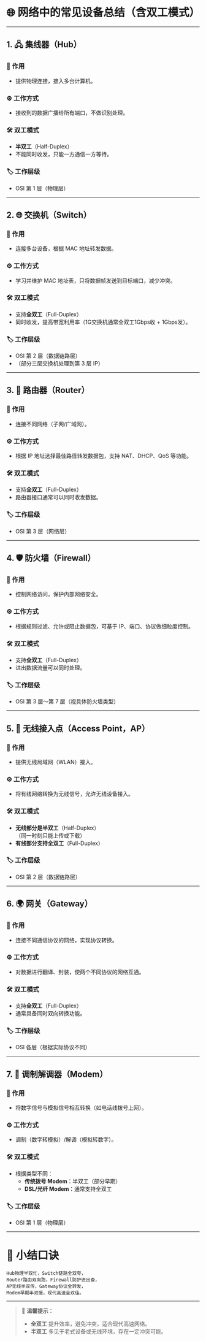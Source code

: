 # 🌐 网络中的常见设备总结（含双工模式）

---

## 1. 🖧 集线器（Hub）

### 📌 作用
- 提供物理连接，接入多台计算机。

### ⚙ 工作方式
- 接收到的数据广播给所有端口，不做识别处理。

### 🛠 双工模式
- **半双工**（Half-Duplex）
- 不能同时收发，只能一方通信一方等待。

### 🏷 工作层级
- OSI 第 1 层（物理层）

---

## 2. 🌐 交换机（Switch）

### 📌 作用
- 连接多台设备，根据 MAC 地址转发数据。

### ⚙ 工作方式
- 学习并维护 MAC 地址表，只将数据帧发送到目标端口，减少冲突。

### 🛠 双工模式
- 支持**全双工**（Full-Duplex）
- 同时收发，提高带宽利用率（1G交换机通常全双工1Gbps收 + 1Gbps发）。

### 🏷 工作层级
- OSI 第 2 层（数据链路层）
- （部分三层交换机处理到第 3 层 IP）

---

## 3. 🚥 路由器（Router）

### 📌 作用
- 连接不同网络（子网/广域网）。

### ⚙ 工作方式
- 根据 IP 地址选择最佳路径转发数据包，支持 NAT、DHCP、QoS 等功能。

### 🛠 双工模式
- 支持**全双工**（Full-Duplex）
- 路由器接口通常可以同时收发数据。

### 🏷 工作层级
- OSI 第 3 层（网络层）

---

## 4. 🛡 防火墙（Firewall）

### 📌 作用
- 控制网络访问，保护内部网络安全。

### ⚙ 工作方式
- 根据规则过滤、允许或阻止数据包，可基于 IP、端口、协议做细粒度控制。

### 🛠 双工模式
- 支持**全双工**（Full-Duplex）
- 进出数据流量可以同时处理。

### 🏷 工作层级
- OSI 第 3 层～第 7 层（视具体防火墙类型）

---

## 5. 📶 无线接入点（Access Point，AP）

### 📌 作用
- 提供无线局域网（WLAN）接入。

### ⚙ 工作方式
- 将有线网络转换为无线信号，允许无线设备接入。

### 🛠 双工模式
- **无线部分是半双工**（Half-Duplex）  
  （同一时刻只能上传或下载）
- **有线部分支持全双工**（Full-Duplex）

### 🏷 工作层级
- OSI 第 2 层（数据链路层）

---

## 6. 🌍 网关（Gateway）

### 📌 作用
- 连接不同通信协议的网络，实现协议转换。

### ⚙ 工作方式
- 对数据进行翻译、封装，使两个不同协议的网络互通。

### 🛠 双工模式
- 支持**全双工**（Full-Duplex）
- 通常具备同时双向转换功能。

### 🏷 工作层级
- OSI 各层（根据实际协议不同）

---

## 7. 📡 调制解调器（Modem）

### 📌 作用
- 将数字信号与模拟信号相互转换（如电话线拨号上网）。

### ⚙ 工作方式
- 调制（数字转模拟）/解调（模拟转数字）。

### 🛠 双工模式
- 根据类型不同：
  - **传统拨号 Modem**：半双工（部分早期）
  - **DSL/光纤 Modem**：通常支持全双工

### 🏷 工作层级
- OSI 第 1 层（物理层）

---

# 🧠 小结口诀

```
Hub物理半双忙，Switch链路全双夸，
Router路由双向跑，Firewall防护进出查，
AP无线半双传，Gateway协议全转发，
Modem早期半双慢，现代高速全双佳。
```

---

> 📌 **温馨提示**：
> - **全双工** 提升效率，避免冲突，适合现代高速网络。
> - **半双工** 多见于老式设备或无线环境，存在一定冲突可能。

